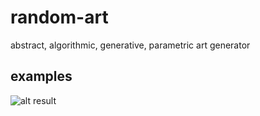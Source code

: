 # random-art
abstract, algorithmic, generative, parametric art generator

## examples

![alt result](https://github.com/alexadam/random-art/blob/master/examples/ra1-1.png?raw=true "spec1.png")
